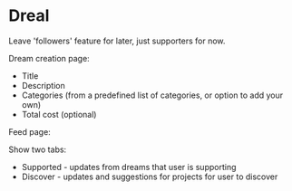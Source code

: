 # Dreal 

Leave 'followers' feature for later, just supporters for now.

Dream creation page:

* Title
* Description
* Categories (from a predefined list of categories, or option to add your own)
* Total cost (optional)

Feed page:

Show two tabs:
 * Supported - updates from dreams that user is supporting
 * Discover - updates and suggestions for projects for user to discover


